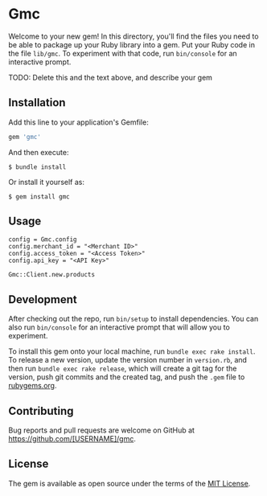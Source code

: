 # Gmc

Welcome to your new gem! In this directory, you'll find the files you need to be able to package up your Ruby library into a gem. Put your Ruby code in the file `lib/gmc`. To experiment with that code, run `bin/console` for an interactive prompt.

TODO: Delete this and the text above, and describe your gem

## Installation

Add this line to your application's Gemfile:

```ruby
gem 'gmc'
```

And then execute:

    $ bundle install

Or install it yourself as:

    $ gem install gmc

## Usage

    config = Gmc.config
    config.merchant_id = "<Merchant ID>"
    config.access_token = "<Access Token>"
    config.api_key = "<API Key>"

    Gmc::Client.new.products




## Development

After checking out the repo, run `bin/setup` to install dependencies. You can also run `bin/console` for an interactive prompt that will allow you to experiment.

To install this gem onto your local machine, run `bundle exec rake install`. To release a new version, update the version number in `version.rb`, and then run `bundle exec rake release`, which will create a git tag for the version, push git commits and the created tag, and push the `.gem` file to [rubygems.org](https://rubygems.org).

## Contributing

Bug reports and pull requests are welcome on GitHub at https://github.com/[USERNAME]/gmc.

## License

The gem is available as open source under the terms of the [MIT License](https://opensource.org/licenses/MIT).
